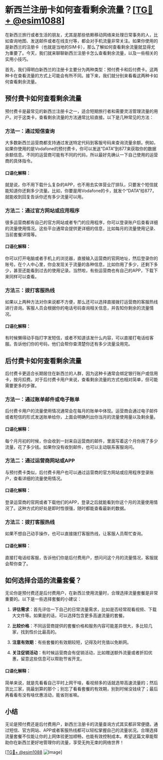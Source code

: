 # 新西兰注册卡如何查看剩余流量？[[TG💪+ @esim1088](https://t.me/s/esim1088)]

在新西兰旅行或者生活的朋友，尤其是那些依赖移动网络来处理日常事务的人，比如查询地图、发送邮件或者在线支付等，都会对手机流量非常关注。如果你使用的是新西兰的注册卡（也就是当地的SIM卡），那么了解如何查看剩余流量就显得尤为重要了。今天，我们就来聊聊新西兰注册卡怎么查看剩余流量，以及一些相关的实用小技巧。

首先，我们得明白新西兰的注册卡主要分为两种类型：预付费卡和后付费卡。这两种卡在查看流量的方式上可能会有所不同。接下来，我们就分别来看看这两种卡如何查看剩余流量。

## 预付费卡如何查看剩余流量

预付费卡是最常见的新西兰注册卡之一，适合短期旅行者和需要灵活管理流量的用户。对于这类卡，查看剩余流量的方法通常比较直接。以下是几种常见的方法：

### 方法一：通过短信查询

大多数新西兰运营商都支持通过发送特定代码到客服号码来查询流量余额。例如，如果你使用的是Vodafone的预付费卡，你可以发送“DATA”到877来获取你的数据余额信息。不同的运营商可能有不同的代码，所以最好先确认一下自己使用的运营商的具体指令。

#### 口语化解释：
就是说，你不用下载什么复杂的APP，也不用去实体营业厅排队，只要发个短信就能知道你还剩多少流量。比如，你要是用Vodafone的卡，就发个“DATA”给877，就能收到回复告诉你还有多少流量可以用。

### 方法二：通过官方网站或应用程序

很多运营商都有自己的官方网站或者专门的应用程序，你可以登录账户后查看详细的流量使用情况。这些平台通常会提供更详细的信息，比如每月的流量使用记录、当前套餐详情等。

#### 口语化解释：
你可以打开电脑或者手机上的浏览器，直接输入运营商的官网地址，然后登录你的账号。在个人中心里，你会发现关于流量的各种信息，比如你用了多少，还剩下多少，甚至还能看到过去的使用记录。当然啦，有些运营商也有自己的APP，下载下来同样可以查看。

### 方法三：拨打客服热线

如果以上两种方法对你来说都不方便，那么还可以选择直接拨打运营商的客服热线进行咨询。客服人员会根据你的电话号码查询相关信息，并告知你剩余的流量情况。

#### 口语化解释：
有时候懒得动手指打字发短信，或者不知道该发什么内容，可以直接打电话给客服。告诉他们你的号码，他们会帮你查清楚你还有多少流量没用完。

## 后付费卡如何查看剩余流量

后付费卡更适合长期居住在新西兰的人群，因为这种卡通常会绑定银行账户或信用卡，按月扣费。对于后付费卡用户来说，查看剩余流量的方式也相对简单，但可能需要更多的步骤。

### 方法一：通过账单邮件或电子账单

后付费卡用户的流量使用情况通常会在每月的账单中体现。运营商会通过电子邮件或者短信的形式发送账单给你，上面会明确列出你当月的流量使用量以及剩余量。

#### 口语化解释：
每个月月初的时候，你会收到一封来自运营商的邮件，里面写着这个月你用了多少流量，花了多少钱。如果你没有收到邮件，也可以主动联系客服询问。

### 方法二：通过运营商网站或APP

与预付费卡类似，后付费卡用户也可以通过运营商的官方网站或应用程序登录账户，查看详细的流量使用情况。

#### 口语化解释：
登录运营商的官网或者下载他们的APP，登录之后就能看到你这个月的流量使用情况了。这种方式的好处是即时性很强，随时都能查看最新的数据。

### 方法三：拨打客服热线

如果不想自己动手操作，也可以直接拨打客服热线，让客服人员帮忙查询。

#### 口语化解释：
直接打电话给客服，告诉他们你是后付费用户，想问问这个月的流量情况，客服就会帮你查了。

## 如何选择合适的流量套餐？

无论你是预付费还是后付费用户，在新西兰使用流量时，合理选择流量套餐是非常重要的。以下是一些选择套餐的小建议：

1. **评估需求**：首先评估一下自己的日常流量需求，比如是否经常观看视频、下载大文件等。如果是的话，可以选择包含更多高速流量的套餐。
   
2. **比较价格**：不同运营商提供的套餐价格和服务内容可能差异很大，多比较几家，找到性价比最高的。

3. **注意有效期**：有些套餐的有效期较短，记得及时充值以免断网。

4. **关注促销活动**：有时候运营商会有促销活动，比如赠送额外流量或者折扣优惠，留意这些信息可以帮助节省开支。

#### 口语化解释：
简单来说，就是先看看自己平时上网干啥，看视频多的话就选带高速流量的；然后货比三家，挑最划算的那个；别忘了看看套餐的有效期，别到时候没钱续了；最后再看看有没有啥优惠活动，能省则省嘛。

## 小结

无论是预付费还是后付费用户，新西兰注册卡的流量查询方式其实都非常便捷。通过短信、官方网站、APP或者客服热线都可以轻松掌握自己的流量状况。合理选择流量套餐不仅能让你的上网体验更加顺畅，也能有效控制成本。希望这篇文章能帮助你在新西兰更好地管理你的流量，享受无拘无束的网络世界！

[[TG💪+ @esim1088](https://t.me/s/esim1088) ![Image](https://i.postimg.cc/4NQfJmqS/Snipaste-2025-05-13-00-14-12.png)]